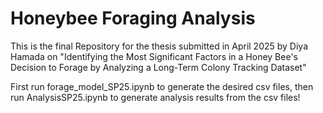# Honeybee Foraging Analysis
This is the final Repository for the thesis submitted in April 2025 by Diya Hamada on "Identifying the Most Significant Factors in a Honey Bee's Decision to Forage by Analyzing a Long-Term Colony Tracking Dataset"

First run forage_model_SP25.ipynb to generate the desired csv files,
then run AnalysisSP25.ipynb to generate analysis results from the csv files!
